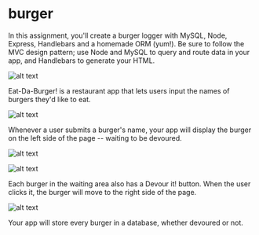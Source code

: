 # burger
In this assignment, you'll create a burger logger with MySQL, Node, Express, Handlebars and a homemade ORM (yum!). Be sure to follow the MVC design pattern; use Node and MySQL to query and route data in your app, and Handlebars to generate your HTML.

![alt text](https://raw.githubusercontent.com/kellyhaskins00/burger/master/public/assets/images/localhost.JPG)

Eat-Da-Burger! is a restaurant app that lets users input the names of burgers they'd like to eat.

![alt text](https://raw.githubusercontent.com/kellyhaskins00/burger/master/public/assets/images/main_view.JPG)

Whenever a user submits a burger's name, your app will display the burger on the left side of the page -- waiting to be devoured.

![alt text](https://raw.githubusercontent.com/kellyhaskins00/burger/master/public/assets/images/add_burger)

![alt text](https://raw.githubusercontent.com/kellyhaskins00/burger/master/public/assets/images/added.JPG)

Each burger in the waiting area also has a Devour it! button. When the user clicks it, the burger will move to the right side of the page.

![alt text](https://raw.githubusercontent.com/kellyhaskins00/burger/master/public/assets/images/added_column.JPG)

Your app will store every burger in a database, whether devoured or not.

